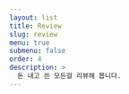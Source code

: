 ```yaml
---
layout: list
title: Review
slug: review
menu: true
submenu: false
order: 4
description: >
  돈 내고 쓴 모든걸 리뷰해 봅니다.
---
```

